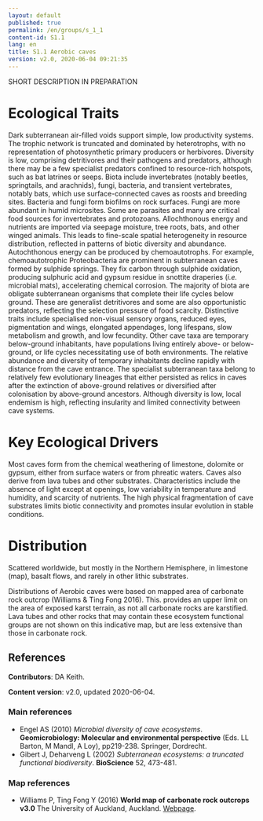 ```yaml
---
layout: default
published: true
permalink: /en/groups/s_1_1
content-id: S1.1
lang: en
title: S1.1 Aerobic caves
version: v2.0, 2020-06-04 09:21:35
---
```


SHORT DESCRIPTION IN PREPARATION

# Ecological Traits
 
Dark subterranean air-filled voids support simple, low productivity systems. The trophic network is truncated and dominated by heterotrophs, with no representation of photosynthetic primary producers or herbivores. Diversity is low, comprising detritivores and their pathogens and predators, although there may be a few specialist predators confined to resource-rich hotspots, such as bat latrines or seeps. Biota include invertebrates (notably beetles, springtails, and arachnids), fungi, bacteria, and transient vertebrates, notably bats, which use surface-connected caves as roosts and breeding sites. Bacteria and fungi form biofilms on rock surfaces. Fungi are more abundant in humid microsites. Some are parasites and many are critical food sources for invertebrates and protozoans. Allochthonous energy and nutrients are imported via seepage moisture, tree roots, bats, and other winged animals. This leads to fine-scale spatial heterogeneity in resource distribution, reflected in patterns of biotic diversity and abundance. Autochthonous energy can be produced by chemoautotrophs. For example, chemoautotrophic Proteobacteria are prominent in subterranean caves formed by sulphide springs. They fix carbon through sulphide oxidation, producing sulphuric acid and gypsum residue in snottite draperies (<i>i.e.</i> microbial mats), accelerating chemical corrosion. The majority of biota are obligate subterranean organisms that complete their life cycles below ground. These are generalist detritivores and some are also opportunistic predators, reflecting the selection pressure of food scarcity. Distinctive traits include specialised non-visual sensory organs, reduced eyes, pigmentation and wings, elongated appendages, long lifespans, slow metabolism and growth, and low fecundity. Other cave taxa are temporary below-ground inhabitants, have populations living entirely above- or below-ground, or life cycles necessitating use of both environments. The relative abundance and diversity of temporary inhabitants decline rapidly with distance from the cave entrance. The specialist subterranean taxa belong to relatively few evolutionary lineages that either persisted as relics in caves after the extinction of above-ground relatives or diversified after colonisation by above-ground ancestors. Although diversity is low, local endemism is high, reflecting insularity and limited connectivity between cave systems.
 
# Key Ecological Drivers
 
Most caves form from the chemical weathering of limestone, dolomite or gypsum, either from surface waters or from phreatic waters. Caves also derive from lava tubes and other substrates. Characteristics include the absence of light except at openings, low variability in temperature and humidity, and scarcity of nutrients. The high physical fragmentation of cave substrates limits biotic connectivity and promotes insular evolution in stable conditions.
 
# Distribution
 
Scattered worldwide, but mostly in the Northern Hemisphere, in limestone (map), basalt flows, and rarely in other lithic substrates.

Distributions of Aerobic caves were based on mapped area of carbonate rock outcrop (Williams & Ting Fong 2016). This. provides an upper limit on the area of exposed karst terrain, as not all carbonate rocks are karstified. Lava tubes and other rocks that may contain these ecosystem functional groups are not shown on this indicative map, but are less extensive than those in carbonate rock.

## References

**Contributors**: DA Keith.

**Content version**: v2.0, updated 2020-06-04.

### Main references
* Engel AS  (2010) *Microbial diversity of cave ecosystems*. **Geomicrobiology: Molecular and environmental perspective** (Eds. LL Barton, M Mandl, A Loy), pp219-238. Springer, Dordrecht.
* Gibert J, Deharveng L  (2002) *Subterranean ecosystems: a truncated functional biodiversity*. **BioScience** 52, 473-481.

### Map references
* Williams P, Ting Fong Y  (2016) **World map of carbonate rock outcrops v3.0** The University of Auckland, Auckland. [Webpage](https://www.fos.auckland.ac.nz/our_research/karst/).


